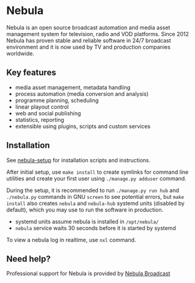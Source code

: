 Nebula
======

Nebula is an open source broadcast automation and media asset management system for television, radio and VOD platforms.
Since 2012 Nebula has proven stable and reliable software in 24/7 broadcast environment and it is now used by TV and production companies worldwide.

Key features
------------

 - media asset management, metadata handling
 - process automation (media conversion and analysis)
 - programme planning, scheduling
 - linear playout control
 - web and social publishing
 - statistics, reporting
 - extensible using plugins, scripts and custom services

Installation
------------

See [nebula-setup](https://github.com/nebulabroadcast/nebula-setup)
for installation scripts and instructions.

After initial setup, use `make install` to create symlinks for command line utilities
and create your first user using `./manage.py adduser` command.

During the setup, it is recommended to run `./manage.py run hub` and `./nebula.py` commands in
GNU `screen` to see potential errors, but `make install` also creates `nebula` and `nebula-hub`
systemd units (disabled by default), which you may use to run the software in production.

 - systemd units assume nebula is installed in `/opt/nebula/`
 - `nebula` service waits 30 seconds before it is started by systemd

To view a nebula log in realtime, use `nxl` command.

Need help?
----------

Professional support for Nebula is provided by [Nebula Broadcast](https://nebulabroadcast.com)
